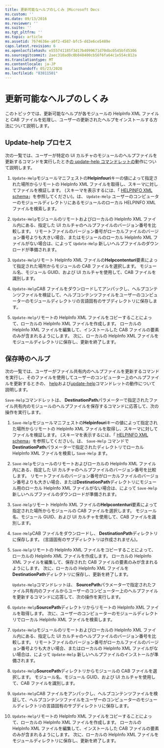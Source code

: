 ```yaml
---
title: 更新可能なヘルプのしくみ |Microsoft Docs
ms.custom: ''
ms.date: 09/13/2016
ms.reviewer: ''
ms.suite: ''
ms.tgt_pltfrm: ''
ms.topic: article
ms.assetid: 7674636e-a0f2-4587-bfc5-dd3e6ce5489e
caps.latest.revision: 6
ms.openlocfilehash: e555741185f3d17b4099671d70dbc0545bfd5306
ms.sourcegitcommit: 2aec310ad0c0b048400cb56f6fa64c1e554c812a
ms.translationtype: MT
ms.contentlocale: ja-JP
ms.lasthandoff: 05/23/2020
ms.locfileid: "83811501"
---
```

# <a name="how-updatable-help-works"></a>更新可能なヘルプのしくみ

このトピックでは、更新可能なヘルプが各モジュールの HelpInfo XML ファイルと CAB ファイルを処理し、ユーザーの更新されたヘルプをインストールする方法について説明します。

## <a name="the-update-help-process"></a>Update-help プロセス

次の一覧では、ユーザーが特定の UI カルチャのモジュールのヘルプファイルを更新するコマンドを実行したとき[の update-help コマンドレットの](/powershell/module/Microsoft.PowerShell.Core/Update-Help)動作について説明します。

1. `Update-Help`モジュールマニフェストの**Helpinfouri**キーの値によって指定された場所からリモートの HelpInfo XML ファイルを取得し、スキーマに対してファイルを検証します。 (スキーマを表示するには、「 [HELPINFO XML schema](./helpinfo-xml-schema.md)」を参照してください)。は、 `Update-Help` ユーザーのコンピューターのモジュールディレクトリにあるモジュールのローカル HELPINFO XML ファイルを検索します。

2. `Update-Help`モジュールのリモートおよびローカルの HelpInfo XML ファイル内にある、指定した UI カルチャのヘルプファイルのバージョン番号を比較します。 リモートファイルのバージョン番号がローカルファイルのバージョン番号よりも大きい場合、またはモジュールのローカル HelpInfo XML ファイルがない場合は、によって `Update-Help` 新しいヘルプファイルのダウンロードが準備されます。

3. `Update-Help`リモート HelpInfo XML ファイルの**Helpcontenturi**要素によって指定された場所からモジュールの CAB ファイルを選択します。 モジュール名、モジュール GUID、および UI カルチャを使用して、CAB ファイルを識別します。

4. `Update-Help`CAB ファイルをダウンロードしてアンパックし、ヘルプコンテンツファイルを検証して、ヘルプコンテンツファイルをユーザーのコンピューターのモジュールディレクトリの言語固有のサブディレクトリに保存します。

5. `Update-Help`リモートの HelpInfo XML ファイルをコピーすることによって、ローカルの HelpInfo XML ファイルを作成します。 ローカルの HelpInfo XML ファイルを編集して、インストールした CAB ファイルの要素のみが含まれるようにします。 次に、ローカルの HelpInfo XML ファイルをモジュールディレクトリに保存し、更新を終了します。

## <a name="the-save-help-process"></a>保存時のヘルプ

次の一覧では、ユーザーがファイル共有内のヘルプファイルを更新するコマンドを実行し、そのファイルを使用してユーザーのコンピューター上のヘルプファイルを更新するときの、 [help](/powershell/module/Microsoft.PowerShell.Core/Save-Help)および[update-help](/powershell/module/Microsoft.PowerShell.Core/Update-Help)コマンドレットの動作について説明します。

`Save-Help`コマンドレットは、 **DestinationPath**パラメーターで指定されたファイル共有内のモジュールのヘルプファイルを保存するコマンドに応答して、次の操作を実行します。

1. `Save-Help`モジュールマニフェストの**Helpinfouri**キーの値によって指定された場所からリモートの HelpInfo XML ファイルを取得し、スキーマに対してファイルを検証します。 (スキーマを表示するには、「 [HELPINFO XML schema](./helpinfo-xml-schema.md)」を参照してください)。は、 `Save-Help` コマンドで**DestinationPath**パラメーターで指定されたディレクトリでローカル HelpInfo XML ファイルを検索し `Save-Help` ます。

2. `Save-Help`モジュールのリモートおよびローカルの HelpInfo XML ファイル内にある、指定した UI カルチャのヘルプファイルのバージョン番号を比較します。 リモートファイルのバージョン番号がローカルファイルのバージョン番号よりも大きい場合、または**DestinationPath**ディレクトリにモジュール用のローカル HelpInfo XML ファイルがない場合は、によって `Save-Help` 新しいヘルプファイルのダウンロードが準備されます。

3. `Save-Help`リモート HelpInfo XML ファイルの**Helpcontenturi**要素によって指定された場所からモジュールの CAB ファイルを選択します。 モジュール名、モジュール GUID、および UI カルチャを使用して、CAB ファイルを識別します。

4. `Save-Help`CAB ファイルをダウンロードし、 **DestinationPath**ディレクトリに保存します。 (言語固有のサブディレクトリは作成されません)。

5. `Save-Help`リモートの HelpInfo XML ファイルをコピーすることによって、ローカルの HelpInfo XML ファイルを作成します。 ローカルの HelpInfo XML ファイルを編集して、保存された CAB ファイルの要素のみが含まれるようにします。 次に、ローカルの HelpInfo XML ファイルを**DestinationPath**ディレクトリに保存し、更新を終了します。

   `Update-Help`コマンドレットは、 **SourcePath**パラメーターで指定されたファイル共有内のファイルからユーザーのコンピューター上のヘルプファイルを更新するコマンドに応答して、次の操作を実行します。

1. `Update-Help`**SourcePath**ディレクトリからリモートの HelpInfo XML ファイルを取得します。 次に、ユーザーのコンピューターのモジュールディレクトリでローカル HelpInfo XML ファイルを検索します。

2. `Update-Help`モジュールのリモートおよびローカルの HelpInfo XML ファイル内にある、指定した UI カルチャのヘルプファイルのバージョン番号を比較します。 リモートファイルのバージョン番号がローカルファイルのバージョン番号よりも大きい場合、またはローカルの HelpInfo XML ファイルがない場合は、によって `Update-Help` 新しいヘルプファイルのインストールが準備されます。

3. `Update-Help`**SourcePath**ディレクトリからモジュールの CAB ファイルを選択します。 モジュール名、モジュール GUID、および UI カルチャを使用して、CAB ファイルを識別します。

4. `Update-Help`CAB ファイルをアンパックし、ヘルプコンテンツファイルを検証して、ヘルプコンテンツファイルをユーザーのコンピューターのモジュールディレクトリの言語固有のサブディレクトリに保存します。

5. `Update-Help`リモートの HelpInfo XML ファイルをコピーすることによって、ローカルの HelpInfo XML ファイルを作成します。 ローカルの HelpInfo XML ファイルを編集して、インストールした CAB ファイルの要素のみが含まれるようにします。 次に、ローカルの HelpInfo XML ファイルをモジュールディレクトリに保存し、更新を終了します。

